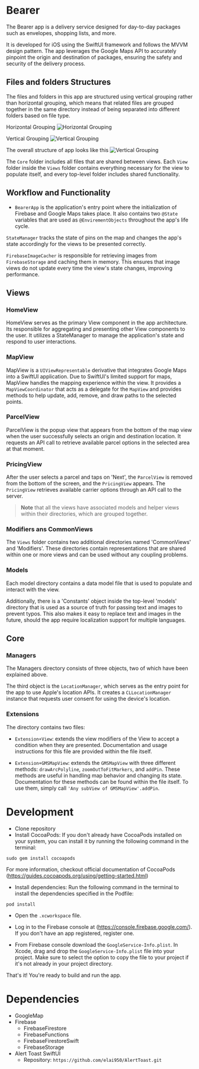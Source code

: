 # Bearer

The Bearer app is a delivery service designed for day-to-day packages such as envelopes, shopping lists, and more.

It is developed for iOS using the SwiftUI framework and follows the MVVM design pattern. The app leverages the Google Maps API to accurately pinpoint the origin and destination of packages, ensuring the safety and security of the delivery process.
 

## Files and folders Structures

The files and folders in this app are structured using vertical grouping rather than horizontal grouping, which means that related files are grouped together in the same directory instead of being separated into different folders based on file type.

Horizontal Grouping
![Horizontal Grouping](https://i.imgur.com/zwYdy7o.png)

Vertical Grouping
![Vertical Grouping](https://i.imgur.com/2yKU9NE.png)

The overall structure of app looks like this 
![Vertical Grouping](https://i.imgur.com/p55Hi6i.png)

The `Core` folder includes all files that are shared between views. Each `View` folder inside the `Views` folder contains everything necessary for the view to populate itself, and every top-level folder includes shared functionality.

## Workflow and Functionality

- `BearerApp` is the application's entry point where the initialization of Firebase and Google Maps takes place. It also contains two `@State` variables that are used as `@EnvirementObjects` throughout the app's life cycle.

`StateManager` tracks the state of pins on the map and changes the app's state accordingly for the views to be presented correctly.

`FirebaseImageCacher` is responsible for retrieving images from `FirebaseStorage` and caching them in memory. This ensures that image views do not update every time the view's state changes, improving performance.


## Views

### HomeView

HomeView serves as the primary View component in the app architecture. Its responsible for aggregating and presenting other View components to the user. It utilizes a StateManager to manage the application's state and respond to user interactions.


### MapView

MapView is a `UIViewRepresentable` derivative that integrates Google Maps into a SwiftUI application. Due to SwiftUI's limited support for maps, MapView handles the mapping experience within the view. It provides a `MapViewCoordinator` that acts as a delegate for the `MapView` and provides methods to help update, add, remove, and draw paths to the selected points.


### ParcelView

ParcelView is the popup view that appears from the bottom of the map view when the user successfully selects an origin and destination location. It requests an API call to retrieve available parcel options in the selected area at that moment.
 
### PricingView

After the user selects a parcel and taps on 'Next', the `ParcelView` is removed from the bottom of the screen, and the `PricingView` appears. The `PricingView` retrieves available carrier options through an API call to the server.

> **Note** that all the views have associated models and helper views within their directories, which are grouped together.

### Modifiers ans CommonViews

The `Views` folder contains two additional directories named 'CommonViews' and 'Modifiers'. These directories contain representations that are shared within one or more views and can be used without any coupling problems.


### Models 

Each model directory contains a data model file that is used to populate and interact with the view. 

Additionally, there is a 'Constants' object inside the top-level 'models' directory that is used as a source of truth for passing text and images to prevent typos. This also makes it easy to replace text and images in the future, should the app require localization support for multiple languages.


## Core

### Managers

The Managers directory consists of three objects, two of which have been explained above.

The third object is the `LocationManager`, which serves as the entry point for the app to use Apple's location APIs. It creates a `CLLocationManager` instance that requests user consent for using the device's location.

### Extensions

The directory contains two files:

- `Extension+View`: extends the view modifiers of the View to accept a condition when they are presented. Documentation and usage instructions for this file are provided within the file itself.

- `Extension+GMSMapView`: extends the `GMSMapView` with three different methods: `drawArcPolyline`, `zoomOutToFitMarkers`, and `addPin`. These methods are useful in handling map behavior and changing its state. Documentation for these methods can be found within the file itself. To use them, simply call `'Any subView of GMSMapView'.addPin`.


# Development

- Clone repository
- Install CocoaPods: If you don't already have CocoaPods installed on your system, you can install it by running the following command in the terminal:

```
sudo gem install cocoapods
```

For more information, checkout official documentation of CocoaPods (https://guides.cocoapods.org/using/getting-started.html)

- Install dependencies: Run the following command in the terminal to install the dependencies specified in the Podfile:

`pod install`

- Open the `.xcworkspace` file.

- Log in to the Firebase console at (https://console.firebase.google.com/). If you don't have an app registered, register one.

- From Firebase console download the `GoogleService-Info.plist`. In Xcode, drag and drop the `GoogleService-Info.plist` file into your project. Make sure to select the option to copy the file to your project if it's not already in your project directory.

That's it! You're ready to build and run the app.


# Dependencies

- GoogleMap
- Firebase
  - FirebaseFirestore
  - FirebaseFunctions
  - FirebaseFirestoreSwift
  - FirebaseStorage
- Alert Toast SwiftUI
  - Repository: `https://github.com/elai950/AlertToast.git`


